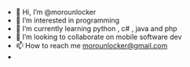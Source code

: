 - 👋 Hi, I’m @morounlocker
- 👀 I’m interested in programming
- 🌱 I’m currently learning python , c# , java and php
- 💞️ I’m looking to collaborate on mobile software dev 
- 📫 How to reach me morounlocker@gmail.com
- 

<!---
morounlocker/morounlocker is a ✨ special ✨ repository because its `README.md` (this file) appears on your GitHub profile.
You can click the Preview link to take a look at your changes.
--->
